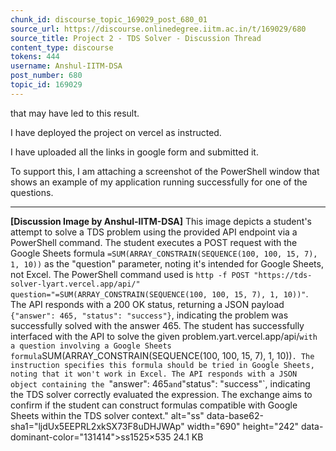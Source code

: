 ```yaml
---
chunk_id: discourse_topic_169029_post_680_01
source_url: https://discourse.onlinedegree.iitm.ac.in/t/169029/680
source_title: Project 2 - TDS Solver - Discussion Thread
content_type: discourse
tokens: 444
username: Anshul-IITM-DSA
post_number: 680
topic_id: 169029
---
```


 that may have led to this result.

I have deployed the project on vercel as instructed.

I have uploaded all the links in google form and submitted it.

To support this, I am attaching a screenshot of the PowerShell window that shows an example of my application running successfully for one of the questions.

---

**[Discussion Image by Anshul-IITM-DSA]** This image depicts a student's attempt to solve a TDS problem using the provided API endpoint via a PowerShell command. The student executes a POST request with the Google Sheets formula `=SUM(ARRAY_CONSTRAIN(SEQUENCE(100, 100, 15, 7), 1, 10))` as the "question" parameter, noting it's intended for Google Sheets, not Excel. The PowerShell command used is `http -f POST "https://tds-solver-lyart.vercel.app/api/" question="=SUM(ARRAY_CONSTRAIN(SEQUENCE(100, 100, 15, 7), 1, 10))"`. The API responds with a 200 OK status, returning a JSON payload `{"answer": 465, "status": "success"}`, indicating the problem was successfully solved with the answer 465. The student has successfully interfaced with the API to solve the given problem.yart.vercel.app/api/` with a question involving a Google Sheets formula `SUM(ARRAY_CONSTRAIN(SEQUENCE(100, 100, 15, 7), 1, 10))`. The instruction specifies this formula should be tried in Google Sheets, noting that it won't work in Excel. The API responds with a JSON object containing the `"answer": 465` and `"status": "success"`, indicating the TDS solver correctly evaluated the expression. The exchange aims to confirm if the student can construct formulas compatible with Google Sheets within the TDS solver context." alt="ss" data-base62-sha1="ljdUx5EEPRL2xkSX73F8uDHJWAp" width="690" height="242" data-dominant-color="131414">ss1525×535 24.1 KB
